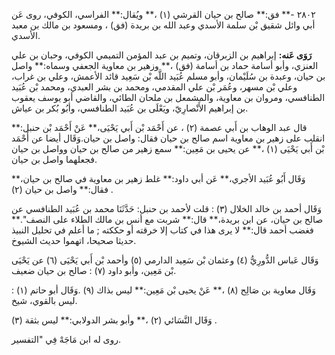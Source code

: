 ٢٨٠٢ -** فق:** صالح بن حيان القرشي (١) ،** ويُقال:** الفراسي، الكوفي، روى عَن أبي وائل شقيق بْن سلمة الأسدي وعبد الله بن بريدة (فق) ، ومسعود بن مالك بن معبد الأسدي.

**رَوَى عَنه:** إبراهيم بن الزبرقان، وتميم بن عبد المؤمن التميمي الكوفي، وحبان بن علي العنزي، وأبو أسامة حماد بن أسامة (فق) ،** وزهير بن معاوية الجعفي وسماه:** واصل بن حيان، وعبدة بن سُلَيْمان، وأبو مسلم عُبَيد اللَّه بْن سَعِيد قائد الأعمش، وعلي بن غراب، وعلي بْن مسهر، وعُمَر بْن علي المقدمي، ومحمد بن بشر العبدي، ومحمد بْن عُبَيد الطنافسي، ومروان بن معاوية، والمشمعل بن ملحان الطائي، والقاضي أبو يوسف يعقوب بن إبراهيم الأَنْصارِيّ، ويَعْلَى بن عُبَيد الطنافسي، وأبُو بُكر بن عياش.

قال عبد الوهاب بن أَبي عصمة (٢) ، عن أَحْمَد بْن أَبي يَحْيَى،** عَنْ أَحْمَد بْن حنبل:** انقلب على زهير بن معاوية اسم صالح بن حيان فقال: واصل بن حيان.وَقَال أيضا عن أَحْمَد بْن أَبي يَحْيَى (١) ،** عن يحيى بن مَعِين:** سمع زهير من صالح بن حيان وواصل بن حيان فجعلهما واصل بن حيان.

وَقَال أَبُو عُبَيد الأجري،** عَن أبي داود:** غلط زهير بن معاوية في صالح بن حيان،** فقال:** واصل بن حيان (٢) .

وَقَال أحمد بن خالد الخلال (٣) : قلت لأحمد بن حنبل: حَدَّثَنَا محمد بن عُبَيد الطنافسي عن صالح بن حيان، عن ابن بريدة،** قال:** شربت مع أنس بن مالك الطلاء على النصف".** فغضب أحمد قال:** لا يرى هذا في كتاب إلا خرقته أو حككته ; ما أعلم في تحليل النبيذ حديثا صحيحا، اتهموا حديث الشيوخ.

وَقَال عَباس الدُّورِيُّ (٤) وعثمان بْن سَعِيد الدارمي (٥) وأحمد بْن أَبي يَحْيَى (٦) عن يَحْيَى بْن مَعِين، وأبو داود (٧) : صالح بن حيان ضعيف.

وَقَال معاوية بن صَالِح (٨) ،** عَنْ يحيى بْن مَعِين:** ليس بذاك (٩) .وَقَال أبو حاتم (١) : ليس بالقوي، شيخ.

وَقَال النَّسَائي (٢) ،** وأبو بشر الدولابي:** ليس بثقة (٣) .

روى له ابن مَاجَهْ فِي "التفسير.